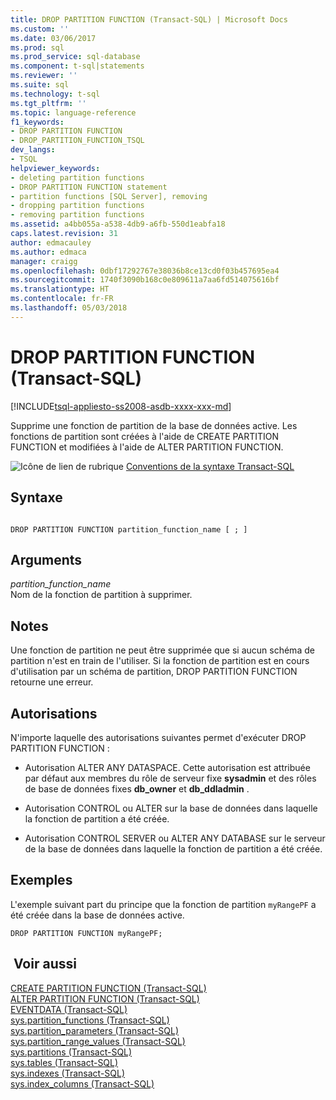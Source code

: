 ```yaml
---
title: DROP PARTITION FUNCTION (Transact-SQL) | Microsoft Docs
ms.custom: ''
ms.date: 03/06/2017
ms.prod: sql
ms.prod_service: sql-database
ms.component: t-sql|statements
ms.reviewer: ''
ms.suite: sql
ms.technology: t-sql
ms.tgt_pltfrm: ''
ms.topic: language-reference
f1_keywords:
- DROP PARTITION FUNCTION
- DROP_PARTITION_FUNCTION_TSQL
dev_langs:
- TSQL
helpviewer_keywords:
- deleting partition functions
- DROP PARTITION FUNCTION statement
- partition functions [SQL Server], removing
- dropping partition functions
- removing partition functions
ms.assetid: a4bb055a-a538-4db9-a6fb-550d1eabfa18
caps.latest.revision: 31
author: edmacauley
ms.author: edmaca
manager: craigg
ms.openlocfilehash: 0dbf17292767e38036b8ce13cd0f03b457695ea4
ms.sourcegitcommit: 1740f3090b168c0e809611a7aa6fd514075616bf
ms.translationtype: HT
ms.contentlocale: fr-FR
ms.lasthandoff: 05/03/2018
---
```

# <a name="drop-partition-function-transact-sql"></a>DROP PARTITION FUNCTION (Transact-SQL)
[!INCLUDE[tsql-appliesto-ss2008-asdb-xxxx-xxx-md](../../includes/tsql-appliesto-ss2008-asdb-xxxx-xxx-md.md)]

  Supprime une fonction de partition de la base de données active. Les fonctions de partition sont créées à l'aide de CREATE PARTITION FUNCTION et modifiées à l'aide de ALTER PARTITION FUNCTION.  
  
 ![Icône de lien de rubrique](../../database-engine/configure-windows/media/topic-link.gif "Icône lien de rubrique") [Conventions de la syntaxe Transact-SQL](../../t-sql/language-elements/transact-sql-syntax-conventions-transact-sql.md)  
  
## <a name="syntax"></a>Syntaxe  
  
```  
  
DROP PARTITION FUNCTION partition_function_name [ ; ]  
```  
  
## <a name="arguments"></a>Arguments  
 *partition_function_name*  
 Nom de la fonction de partition à supprimer.  
  
## <a name="remarks"></a>Notes   
 Une fonction de partition ne peut être supprimée que si aucun schéma de partition n'est en train de l'utiliser. Si la fonction de partition est en cours d'utilisation par un schéma de partition, DROP PARTITION FUNCTION retourne une erreur.  
  
## <a name="permissions"></a>Autorisations  
 N'importe laquelle des autorisations suivantes permet d'exécuter DROP PARTITION FUNCTION :  
  
-   Autorisation ALTER ANY DATASPACE. Cette autorisation est attribuée par défaut aux membres du rôle de serveur fixe **sysadmin** et des rôles de base de données fixes **db_owner** et **db_ddladmin** .  
  
-   Autorisation CONTROL ou ALTER sur la base de données dans laquelle la fonction de partition a été créée.  
  
-   Autorisation CONTROL SERVER ou ALTER ANY DATABASE sur le serveur de la base de données dans laquelle la fonction de partition a été créée.  
  
## <a name="examples"></a>Exemples  
 L'exemple suivant part du principe que la fonction de partition `myRangePF` a été créée dans la base de données active.  
  
```  
DROP PARTITION FUNCTION myRangePF;  
```  
  
## <a name="see-also"></a> Voir aussi  
 [CREATE PARTITION FUNCTION &#40;Transact-SQL&#41;](../../t-sql/statements/create-partition-function-transact-sql.md)   
 [ALTER PARTITION FUNCTION &#40;Transact-SQL&#41;](../../t-sql/statements/alter-partition-function-transact-sql.md)   
 [EVENTDATA &#40;Transact-SQL&#41;](../../t-sql/functions/eventdata-transact-sql.md)   
 [sys.partition_functions &#40;Transact-SQL&#41;](../../relational-databases/system-catalog-views/sys-partition-functions-transact-sql.md)   
 [sys.partition_parameters &#40;Transact-SQL&#41;](../../relational-databases/system-catalog-views/sys-partition-parameters-transact-sql.md)   
 [sys.partition_range_values &#40;Transact-SQL&#41;](../../relational-databases/system-catalog-views/sys-partition-range-values-transact-sql.md)   
 [sys.partitions &#40;Transact-SQL&#41;](../../relational-databases/system-catalog-views/sys-partitions-transact-sql.md)   
 [sys.tables &#40;Transact-SQL&#41;](../../relational-databases/system-catalog-views/sys-tables-transact-sql.md)   
 [sys.indexes &#40;Transact-SQL&#41;](../../relational-databases/system-catalog-views/sys-indexes-transact-sql.md)   
 [sys.index_columns &#40;Transact-SQL&#41;](../../relational-databases/system-catalog-views/sys-index-columns-transact-sql.md)  
  
  
